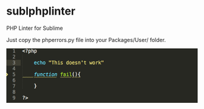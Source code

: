 # sublphplinter
PHP Linter for Sublime

Just copy the phperrors.py file into your Packages/User/ folder.

![Alt text](https://raw.githubusercontent.com/bastianseeleib/sublphplinter/master/screenshot.png "Example")
